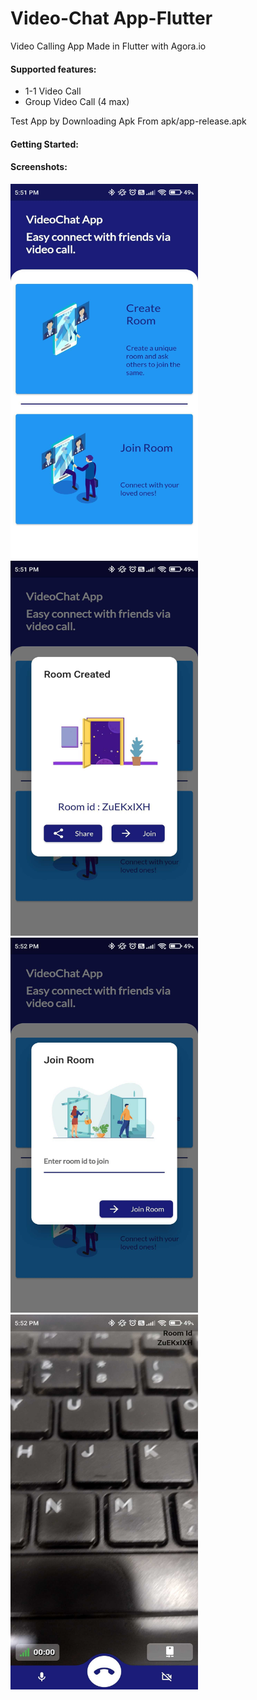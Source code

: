 # Video-Chat App-Flutter

Video Calling App Made in Flutter with Agora.io
 
#### Supported features:
- 1-1 Video Call
- Group Video Call (4 max)

Test App by Downloading Apk From apk/app-release.apk

#### Getting Started:

#### Screenshots:

<img src="Screenshots/home.jpg" width="300" height="600">
<img src="Screenshots/createroom.jpg" width="300" height="600">
<img src="Screenshots/joinroom.jpg" width="300" height="600">
<img src="Screenshots/videopage.jpg" width="300" height="600">
